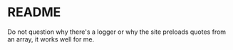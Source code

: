 # README
Do not question why there's a logger or why the site preloads quotes from an array, it works well for me.